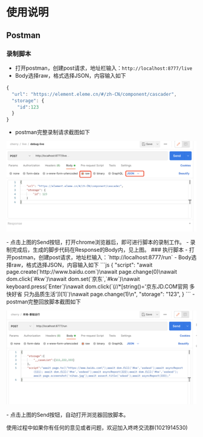 # 使用说明

## Postman
### 录制脚本
- 打开postman，创建post请求，地址栏输入：`http://localhost:8777/live`
- Body选择raw，格式选择JSON，内容输入如下
```js
{
  "url": "https://element.eleme.cn/#/zh-CN/component/cascader",
  "storage": {
    "id":123
  }
}
```
- postman完整录制请求截图如下
<p style="text-align: center;">
  <img src="../img/postman_live.png"/>
</p>
- 点击上图的Send按钮，打开chrome浏览器后，即可进行脚本的录制工作。
- 录制完成后，生成的脚步代码在Response的Body内，见上图。
### 执行脚本
- 打开postman，创建post请求，地址栏输入：`http://localhost:8777/run`
- Body选择raw，格式选择JSON，内容输入如下
```js
{
    "script": "await page.create(`http://www.baidu.com`)\nawait page.change(0)\nawait dom.click(`#kw`)\nawait dom.set(`京东`,`#kw`)\nawait keyboard.press(`Enter`)\nawait dom.click(`(//*[string()='京东JD.COM官网 多快好省 只为品质生活'])[1]`)\nawait page.change(1)\n",
    "storage": "123",
}
```
- postman完整回放脚本截图如下
<p style="text-align: center;">
  <img src="../img/postman_run.png"/>
</p>
- 点击上图的Send按钮，自动打开浏览器回放脚本。

  使用过程中如果你有任何的意见或者问题，欢迎加入咚咚交流群(1021914530)